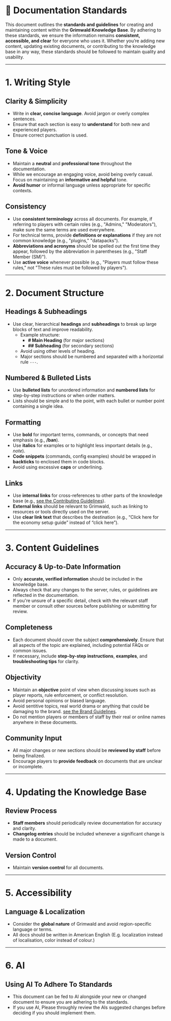 # 📜 **Documentation Standards**  

This document outlines the **standards and guidelines** for creating and maintaining content within the **Grimwald Knowledge Base**. By adhering to these standards, we ensure the information remains **consistent, accessible, and clear** for everyone who uses it. Whether you’re adding new content, updating existing documents, or contributing to the knowledge base in any way, these standards should be followed to maintain quality and usability.  

---

# **1. Writing Style**  

## **Clarity & Simplicity**  
- Write in **clear, concise language**. Avoid jargon or overly complex sentences.  
- Ensure that each section is easy to **understand** for both new and experienced players.
- Ensure correct punctuation is used.

## **Tone & Voice**  
- Maintain a **neutral** and **professional tone** throughout the documentation.  
- While we encourage an engaging voice, avoid being overly casual. Focus on maintaining an **informative and helpful** tone.  
- **Avoid humor** or informal language unless appropriate for specific contexts.  

## **Consistency**  
- Use **consistent terminology** across all documents. For example, if referring to players with certain roles (e.g., "Admins," "Moderators"), make sure the same terms are used everywhere.  
- For technical terms, provide **definitions or explanations** if they are not common knowledge (e.g., "plugins," "datapacks").  
- **Abbreviations and acronyms** should be spelled out the first time they appear, followed by the abbreviation in parentheses (e.g., "Staff Member (SM)").  
- Use **active voice** whenever possible (e.g., "Players must follow these rules," not "These rules must be followed by players"). 

---

# **2. Document Structure**  

## **Headings & Subheadings**  
- Use clear, hierarchical **headings** and **subheadings** to break up large blocks of text and improve readability.  
  - Example structure:  
    - **# Main Heading** (for major sections)  
    - **## Subheading** (for secondary sections)  
  - Avoid using other levels of heading.
  - Major sections should be numbered and separated with a horizontal rule `---`.

## **Numbered & Bulleted Lists**  
- Use **bulleted lists** for unordered information and **numbered lists** for step-by-step instructions or when order matters.
- Lists should be simple and to the point, with each bullet or number point containing a single idea.

## **Formatting**
- Use **bold** for important terms, commands, or concepts that need emphasis (e.g., **/ban**).
- Use **italics** for examples or to highlight less important details (e.g., *note*).
- **Code snippets** (commands, config examples) should be wrapped in **backticks** to enclosed them in code blocks.
- Avoid using excessive **caps** or underlining.

## **Links**  
- Use **internal links** for cross-references to other parts of the knowledge base (e.g., [see the Contributing Guidelines](contributing.md)).
- **External links** should be relevant to Grimwald, such as linking to resources or tools directly used on the server. 
- Use **clear link text** that describes the destination (e.g., “Click here for the economy setup guide” instead of “click here”).

---

# **3. Content Guidelines**  

## **Accuracy & Up-to-Date Information**
- Only **accurate, verified information** should be included in the knowledge base.  
- Always check that any changes to the server, rules, or guidelines are reflected in the documentation.
- If you're unsure of a specific detail, check with the relevant staff member or consult other sources before publishing or submitting for review. 

## **Completeness**
- Each document should cover the subject **comprehensively**. Ensure that all aspects of the topic are explained, including potential FAQs or common issues.
- If necessary, include **step-by-step instructions**, **examples**, and **troubleshooting tips** for clarity.

## **Objectivity**
- Maintain an **objective** point of view when discussing issues such as player reports, rule enforcement, or conflict resolution.  
- Avoid personal opinions or biased language.
- Avoid sentitive topics, real world drama or anything that could be damaging to the brand. [see the Brand Guidelines](branding.md).
- Do not mention players or members of staff by their real or online names anywhere in these documents.

## **Community Input**
- All major changes or new sections should be **reviewed by staff** before being finalized.
- Encourage players to **provide feedback** on documents that are unclear or incomplete.

---

# **4. Updating the Knowledge Base**

## **Review Process**  
- **Staff members** should periodically review documentation for accuracy and clarity.  
- **Changelog entries** should be included whenever a significant change is made to a document.

## **Version Control**  
- Maintain **version control** for all documents.

---

# **5. Accessibility** 

## **Language & Localization**  
- Consider the **global nature** of Grimwald and avoid region-specific language or terms.
- All docs should be written in American English (E.g. localization instead of localisation, color instead of colour.)

---

# **6. AI**

## **Using AI To Adhere To Standards**
- This document can be fed to AI alongside your new or changed document to ensure you are adhering to the standards.
- If you use AI, Please throughly review the AIs suggested changes before deciding if you should implement them.